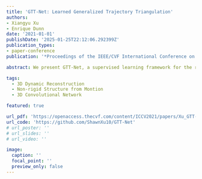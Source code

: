 ```yaml
---
title: 'GTT-Net: Learned Generalized Trajectory Triangulation'
authors:
- Xiangyu Xu
- Enrique Dunn
date: '2021-01-01'
publishDate: '2025-01-25T22:12:06.292399Z'
publication_types:
- paper-conference
publication: '*Proceedings of the IEEE/CVF International Conference on Computer Vision*'

abstract: We present GTT-Net, a supervised learning framework for the reconstruction of sparse dynamic 3D geometry. We build on a graph-theoretic formulation of the generalized trajectory triangulation problem, where non-concurrent multi-view imaging geometry is known but global image sequencing is not provided. GTT-Net learns pairwise affinities modeling the spatio-temporal relationships among our input observations and leverages them to determine 3D geometry estimates. Experiments reconstructing 3D motion-capture sequences show GTT-Net outperforms the state of the art in terms of accuracy and robustness. Within the context of articulated motion reconstruction, our proposed architecture is 1) able to learn and enforce semantic 3D motion priors for shared training and test domains, while being 2) able to generalize its performance across different training and test domains. Moreover, GTT-Net provides a computationally streamlined framework for trajectory triangulation with applications to multi-instance reconstruction and event segmentation.

tags:
  - 3D Dynamic Reconstruction
  - Non-rigid Structure from Montion
  - 3D Convolutional Network

featured: true

url_pdf: 'https://openaccess.thecvf.com/content/ICCV2021/papers/Xu_GTT-Net_Learned_Generalized_Trajectory_Triangulation_ICCV_2021_paper.pdf'
url_code: 'https://github.com/ShawnXu10/GTT-Net'
# url_poster: ''
# url_slides: ''
# url_video: ''

image:
  caption: ''
  focal_point: ''
  preview_only: false
---
```

